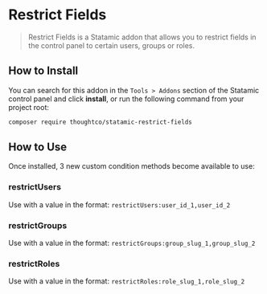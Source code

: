 # Restrict Fields

> Restrict Fields is a Statamic addon that allows you to restrict fields in the control panel to certain users, groups or roles.

## How to Install

You can search for this addon in the `Tools > Addons` section of the Statamic control panel and click **install**, or run the following command from your project root:

``` bash
composer require thoughtco/statamic-restrict-fields
```

## How to Use

Once installed, 3 new custom condition methods become available to use:

### restrictUsers

Use with a value in the format:
`restrictUsers:user_id_1,user_id_2`

### restrictGroups

Use with a value in the format:
`restrictGroups:group_slug_1,group_slug_2`

### restrictRoles

Use with a value in the format:
`restrictRoles:role_slug_1,role_slug_2`